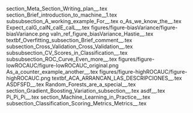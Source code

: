 section_Meta_Section_Writing_plan__.tex
section_Brief_introduction_to_machine__1.tex
subsubsection_A_working_example_For__.tex
o_As_we_know_the__.tex
Expect_calG_calN_calE_calL__.tex
figures/figure-biasVariance/figure-biasVariance.png
vaIn_ref_figure_biasVariance_Hastie__.tex
textbf_Overfitting_subsection_Brief_comment__.tex
subsection_Cross_Validation_Cross_Validation__.tex
subsubsection_CV_Scores_in_Classification__.tex
subsubsection_ROC_Curve_Even_more__.tex
figures/figure-lowROCAUC/figure-lowROCAUC_original.png
As_a_counter_example_another__.tex
figures/figure-highROCAUC/figure-highROCAUC.png
textbf_ACA_ARRANCAN_LAS_DESCRIPCIONES__.tex
ASDFSFD__.tex
Random_Forests_are_a_special__.tex
section_Gradient_Boosting_Variation_subsection__.tex
asdf__.tex
Pi_Pi_Pi__.tex
section_Machine_Learning_in_Practice__.tex
subsection_Classification_Scoring_Metrics_Metrics__.tex
